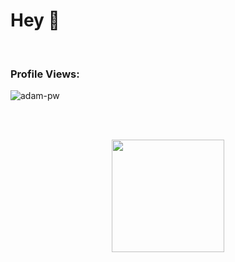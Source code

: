 # Hey :space_invader:
<br>

<p align="right"> <h3>Profile Views:</h3> <img src="https://komarev.com/ghpvc/?username=adam-pw&label=Profile%20views&color=0e75b6&style=flat"
    alt="adam-pw" /> 
  </p>

<br>
<br/>
<p align="center">
  <a href="https://github.com/yazui/" >
    <img height="180em" src="https://github-readme-stats.vercel.app/api?username=yazui&theme=vue&show_icons=true" />
  </a>
 </p>
<br/>
